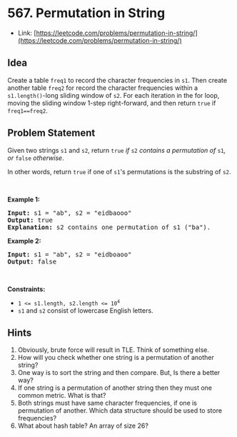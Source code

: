 # 567. Permutation in String
- Link: [https://leetcode.com/problems/permutation-in-string/](https://leetcode.com/problems/permutation-in-string/)

## Idea
Create a table `freq1` to record the character frequencies in `s1`.
Then create another table `freq2` for record the character frequencies within a `s1.length()`-long sliding window of `s2`.
For each iteration in the for loop, moving the sliding window 1-step right-forward, and then return `true` if `freq1==freq2`.

## Problem Statement
<p>Given two strings <code>s1</code> and <code>s2</code>, return <code>true</code><em> if </em><code>s2</code><em> contains a permutation of </em><code>s1</code><em>, or </em><code>false</code><em> otherwise</em>.</p>

<p>In other words, return <code>true</code> if one of <code>s1</code>'s permutations is the substring of <code>s2</code>.</p>

<p>&nbsp;</p>
<p><strong>Example 1:</strong></p>

<pre><strong>Input:</strong> s1 = "ab", s2 = "eidbaooo"
<strong>Output:</strong> true
<strong>Explanation:</strong> s2 contains one permutation of s1 ("ba").
</pre>

<p><strong>Example 2:</strong></p>

<pre><strong>Input:</strong> s1 = "ab", s2 = "eidboaoo"
<strong>Output:</strong> false
</pre>

<p>&nbsp;</p>
<p><strong>Constraints:</strong></p>

<ul>
	<li><code>1 &lt;= s1.length, s2.length &lt;= 10<sup>4</sup></code></li>
	<li><code>s1</code> and <code>s2</code> consist of lowercase English letters.</li>
</ul>

## Hints
1. Obviously, brute force will result in TLE. Think of something else.
2. How will you check whether one string is a permutation of another string?
3. One way is to sort the string and then compare. But, Is there a better way?
4. If one string is a permutation of another string then they must one common metric. What is that?
5. Both strings must have same character frequencies, if one is permutation of another. Which data structure should be used to store frequencies?
6. What about hash table? An array of size 26?
